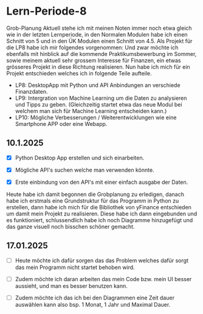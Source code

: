 
# Lern-Periode-8

Grob-Planung
Aktuell stehe ich mit meinen Noten immer noch etwa gleich wie in der letzten Lernperiode, in den Normalen Modulen habe ich einen Schnitt von 5 und in den ÜK Modulen einen Schnitt von 4.5.
Als Projekt für die LP8 habe ich mir folgendes vorgenommen:
Und zwar möchte ich ebenfalls mit hinblick auf die kommende Praktikumsbewerbung im Sommer, sowie meinem aktuell sehr grossem Interesse für Finanzen, ein etwas grösseres Projekt in diese Richtung realisieren.
Nun habe ich mich für ein Projekt entschieden welches ich in folgende Teile aufteile. 

 - LP8: DesktopApp mit Python und API Anbindungen an verschiede Finanzdaten.
- LP9: Intergration von Machine Learning um die Daten zu analysieren und Tipps zu geben. (Gleichzeitig startet etwa das neue Modul bei welchem man sich für Machine Learning entscheiden kann.)
- LP10: Mögliche Verbesserungen / Weiterentwicklungen wie eine Smartphone APP oder eine Webapp.

## 10.1.2025
- [x] Python Desktop App erstellen und sich einarbeiten.
- [x] Mögliche API's suchen welche man verwenden könnte.
- [x] Erste einbindung von den API's mit einer einfach ausgabe der Daten.


Heute habe ich damit begonnen die Grobplanung zu erledigen, danach habe ich erstmals eine Grundstruktur für das Programm in Python zu erstellen, dann habe ich mich für die Bibliothek von yFinance entschieden um damit mein Projekt zu realisieren. Diese habe ich dann eingebunden und es funktioniert, schlussendlich habe ich noch Diagramme hinzugefügt und das ganze visuell noch bisschen schöner gemacht.


## 17.01.2025
- [ ] Heute möchte ich dafür sorgen das das Problem welches dafür sorgt das mein Programm nicht startet behoben wird.
- [ ] Zudem möchte ich daran arbeiten das mein Code bzw. mein UI besser aussieht, und man es besser benutzen kann.
- [ ] Zudem möchte ich das ich bei den Diagrammen eine Zeit dauer auswählen kann also bsp. 1 Monat, 1 Jahr und Maximal Dauer.
      
